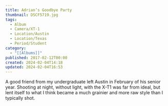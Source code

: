 ```yaml
---
title: Adrian’s Goodbye Party
thumbnail: DSCF5719.jpg
tags:
  - Album
  - Camera/XT-1
  - Location/Austin
  - Location/Texas
  - Period/Student
category:
  - "[[Albums]]"
published: 2017-02-12T00:00
created: 2024-02-04T14:18
updated: 2024-02-04T16:53
---
```

A good friend from my undergraduate left Austin in February of his senior year. Shooting at night, without light, with the X-T1 was far from ideal, but lent itself to what I think became a much grainier and more raw style than I typically shot.
